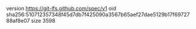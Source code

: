 version https://git-lfs.github.com/spec/v1
oid sha256:510712357348f45d7db7f425090a3567b65aef27dae5129b17f6972788af8e07
size 3598
